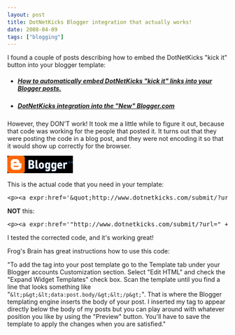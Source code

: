```yaml
---
layout: post
title: DotNetKicks Blogger integration that actually works!
date: 2008-04-09
tags: ["blogging"]
---
```


I found a couple of posts describing how to embed the DotNetKicks &quot;kick it&quot; button into your blogger template:

*   ##### [How to automatically embed DotNetKicks &quot;kick it&quot; links into your Blogger posts.](http://frogsbrain.blogspot.com/2007/07/how-to-automatically-embed-dotnetkicks.html)
*   ##### [DotNetKicks integration into the &quot;New&quot; Blogger.com](http://www2.john.rummellcc.com/2007/03/dotnetkicks-integration-into-new.html)  

However, they DON'T work! It took me a little while to figure it out, because that code was working for the people that posted it. It turns out that they were posting the code in a blog post, and they were not encoding it so that it would show up correctly for the browser.

![Blogger](blogger-logo.png) 

This is the actual code that you need in your template:
  <pre class="xml" name="code">&lt;p&gt;&lt;a expr:href='&amp;quot;http://www.dotnetkicks.com/submit/?url=&amp;quot; + data:post.url + &amp;quot;&amp;amp;title=&amp;quot; + data:post.title' expr:id='data:widget.instanceId + &amp;quot;_kickit&amp;quot;' rel='nofollow'&gt;&lt;img alt='Submit this story to DotNetKicks' expr:src='&amp;quot;http://www.dotnetkicks.com/Services/Images/KickItImageGenerator.ashx?url=&amp;quot; + data:post.url'/&gt;&lt;/a&gt;&lt;/p&gt;</pre>

**NOT** this:

<pre class="xml" name="code">&lt;p&gt;&lt;a expr:href='&quot;http://www.dotnetkicks.com/submit/?url=&quot; + data:post.url + &quot;&amp;title=&quot; + data:post.title' expr:id='data:widget.instanceId + &quot;_kickit&quot;'&gt;&lt;img alt='Submit this story to DotNetKicks' expr:src='&quot;http://www.dotnetkicks.com/Services/Images/KickItImageGenerator.ashx?url=&quot; + data:post.url'/&gt;&lt;/a&gt;&lt;/p&gt;</pre>

I tested the corrected code, and it's working great!

Frog's Brain has great instructions how to use this code:

&quot;To add the tag into your post template go to the Template tab under your Blogger accounts Customization section. Select &quot;Edit HTML&quot; and check the &quot;Expand Widget Templates&quot; check box. Scan the template until you find a line that looks something like &quot;`&lt;p&gt;&lt;data:post.body/&gt;&lt;/p&gt;`&quot;. That is where the Blogger templating engine inserts the body of your post. I inserted my tag to appear directly below the body of my posts but you can play around with whatever position you like by using the &quot;Preview&quot; button. You'll have to save the template to apply the changes when you are satisfied.&quot;